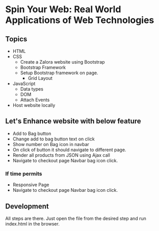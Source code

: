 # Spin Your Web: Real World Applications of Web Technologies

## Topics 
- HTML
- CSS
  - Create a Zalora website using Bootstrap
  - Bootstrap Framework
  - Setup Bootstrap framework on page.
    - Grid Layout
- JavaScript
  - Data types
  - DOM
  - Attach Events
- Host website locally

## Let's Enhance website with below feature
- Add to Bag button
- Change add to bag button text on click
- Show number on Bag icon in navbar
- On click of button it should navigate to different page.
- Render all products from JSON using Ajax call
- Navigate to checkout page Navbar bag icon click.

### If time permits 
  - Responsive Page
  - Navigate to checkout page Navbar bag icon click.



## Development

All steps are there. Just open the file from the desired step and run index.html in the browser.